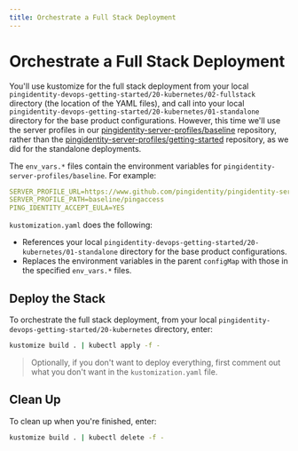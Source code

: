 ```yaml
---
title: Orchestrate a Full Stack Deployment
---
```

# Orchestrate a Full Stack Deployment

You'll use kustomize for the full stack deployment from your local `pingidentity-devops-getting-started/20-kubernetes/02-fullstack` directory (the location of the YAML files), and call into your local `pingidentity-devops-getting-started/20-kubernetes/01-standalone` directory for the base product configurations. However, this time we'll use the server profiles in our [pingidentity-server-profiles/baseline](https://github.com/pingidentity/pingidentity-server-profiles/tree/master/baseline) repository, rather than the [pingidentity-server-profiles/getting-started](https://github.com/pingidentity/pingidentity-server-profiles/tree/master/getting-started) repository, as we did for the standalone deployments.

The `env_vars.*` files contain the environment variables for `pingidentity-server-profiles/baseline`. For example:
```yaml
SERVER_PROFILE_URL=https://www.github.com/pingidentity/pingidentity-server-profiles.git
SERVER_PROFILE_PATH=baseline/pingaccess
PING_IDENTITY_ACCEPT_EULA=YES
```

`kustomization.yaml` does the following:

* References your local `pingidentity-devops-getting-started/20-kubernetes/01-standalone` directory for the base product configurations.
* Replaces the environment variables in the parent `configMap` with those in the specified `env_vars.*` files.

## Deploy the Stack

To orchestrate the full stack deployment, from your local `pingidentity-devops-getting-started/20-kubernetes` directory, enter:

```sh
kustomize build . | kubectl apply -f -
```

> Optionally, if you don't want to deploy everything, first comment out what you don't want in the `kustomization.yaml` file.

## Clean Up

To clean up when you're finished, enter:

```bash
kustomize build . | kubectl delete -f -
```
